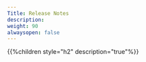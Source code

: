 ```yaml
---
Title: Release Notes
description: 
weight: 90
alwaysopen: false
---
```

{{%children style="h2" description="true"%}}